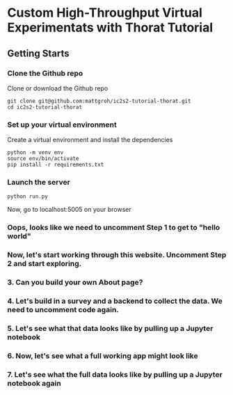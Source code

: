 # Custom High-Throughput Virtual Experimentats with Thorat Tutorial

## Getting Starts

### Clone the Github repo

Clone or download the Github repo

```
git clone git@github.com:mattgroh/ic2s2-tutorial-thorat.git
cd ic2s2-tutorial-thorat
```

### Set up your virtual environment

Create a virtual environment and install the dependencies

```
python -m venv env
source env/bin/activate
pip install -r requirements.txt
```

### Launch the server

```
python run.py
```

Now, go to localhost:5005 on your browser 

### Oops, looks like we need to uncomment Step 1 to get to "hello world"

### Now, let's start working through this website. Uncomment Step 2 and start exploring.

### 3. Can you build your own About page?

### 4. Let's build in a survey and a backend to collect the data. We need to uncomment code again. 

### 5. Let's see what that data looks like by pulling up a Jupyter notebook

### 6. Now, let's see what a full working app might look like

### 7. Let's see what the full data looks like by pulling up a Jupyter notebook again
